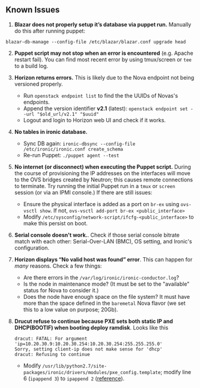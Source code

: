 ## Known Issues

1. **Blazar does not properly setup it’s database via puppet run.**
   Manually do this after running puppet:

  ```
  blazar-db-manage --config-file /etc/blazar/blazar.conf upgrade head
  ```

2. **Puppet script may not stop when an error is encountered** (e.g. Apache restart fail). You can find most recent error by using tmux/screen or `tee` to a build log.

3. **Horizon returns errors.** This is likely due to the Nova endpoint not being versioned properly.

    - Run `openstack endpoint list` to find the the UUIDs of Novas's endpoints.
    - Append the version identifier **v2.1** (latest): `openstack endpoint set --url "$old_url/v2.1" "$uuid"`
    - Logout and login to Horizon web UI and check if it works.

4. **No tables in ironic database.**

    - Sync DB again: `ironic-dbsync --config-file /etc/ironic/ironic.conf create_schema`
    - Re-run Puppet: `./puppet agent --test`

5. **No internet (or disconnect) when executing the Puppet script.** During the course of provisioning the IP addresses on the interfaces will move to the OVS bridges created by Neutron; this causes remote connections to terminate. Try running the initial Puppet run in a `tmux` or `screen` session (or via an IPMI console.) If there are still issues:

    - Ensure the physical interface is added as a port on `br-ex` using `ovs-vsctl show`. If not, `ovs-vsctl add-port br-ex <public_interface>`
    - Modify `/etc/sysconfig/network-script/ifcfg-<public_interface>` to make this persist on boot.

6. **Serial console doesn't work.**. Check if those serial console bitrate match with each other: Serial-Over-LAN (BMC), OS setting, and Ironic's configuration.

7. **Horizon displays “No valid host was found” error**. This can happen for _many_ reasons. Check a few things:

    - Are there errors in the `/var/log/ironic/ironic-conductor.log`?
    - Is the node in maintenance mode? (It must be set to the "available" status for Nova to consider it.)
    - Does the node have enough space on the file system? It must have more than the space defined in the `baremetal` Nova flavor (we set this to a low value on purpose; 20Gb).

8. **Drucut refuse to continue because PXE sets both static IP and DHCP(BOOTIF) when booting deploy ramdisk**. Looks like this

    ```
    dracut: FATAL: For argument 'ip=10.20.30.9:10.20.30.254:10.20.30.254:255.255.255.0'
    Sorry, setting client-ip does not make sense for 'dhcp'           
    dracut: Refusing to continue
    ```

    - Modify `/usr/lib/python2.7/site-packages/ironic/drivers/modules/pxe_config.template`; modify line 6 (`ipappend 3`) to `ipappend 2` ([reference](https://www.syslinux.org/wiki/index.php?title=SYSLINUX#SYSAPPEND_bitmask)).
